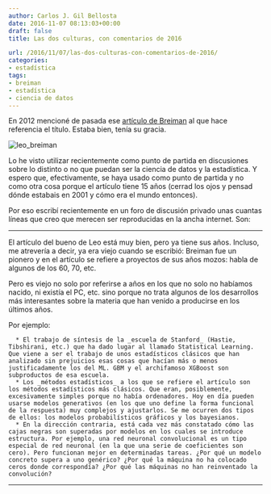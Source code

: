 ```yaml
---
author: Carlos J. Gil Bellosta
date: 2016-11-07 08:13:03+00:00
draft: false
title: Las dos culturas, con comentarios de 2016

url: /2016/11/07/las-dos-culturas-con-comentarios-de-2016/
categories:
- estadística
tags:
- breiman
- estadística
- ciencia de datos
---
```


En 2012 mencioné de pasada ese [artículo de Breiman](https://www.datanalytics.com/2012/01/25/limpieza-de-cartera-y-miscelanea-de-articulos/) al que hace referencia el título. Estaba bien, tenía su gracia.

![leo_breiman](/wp-uploads/2016/11/Leo_Breiman.jpg)


Lo he visto utilizar recientemente como punto de partida en discusiones sobre lo distinto o no que puedan ser la ciencia de datos y la estadística. Y espero que, efectivamente, se haya usado como punto de partida y no como otra cosa porque el artículo tiene 15 años (cerrad los ojos y pensad dónde estabais en 2001 y cómo era el mundo entonces).

Por eso escribí recientemente en un foro de discusión privado unas cuantas líneas que creo que merecen ser reproducidas en la ancha internet. Son:

---

El artículo del bueno de Leo está muy bien, pero ya tiene sus años. Incluso, me atrevería a decir, ya era viejo cuando se escribió: Breiman fue un pionero y en el artículo se refiere a proyectos de sus años mozos: habla de algunos de los 60, 70, etc.

Pero es viejo no solo por referirse a años en los que no solo no habíamos nacido, ni existía el PC, etc. sino porque no trata algunos de los desarrollos más interesantes sobre la materia que han venido a producirse en los últimos años.

Por ejemplo:



 	  * El trabajo de síntesis de la _escuela de Stanford_ (Hastie, Tibshirani, etc.) que ha dado lugar al llamado Statistical Learning. Que viene a ser el trabajo de unos estadísticos clásicos que han analizado sin prejuicios esas cosas que hacían más o menos justificadamente los del ML. GBM y el archifamoso XGBoost son subproductos de esa escuela.
 	  * Los _métodos estadísticos_ a los que se refiere el artículo son los métodos estadísticos más clásicos. Que eran, posiblemente, excesivamente simples porque no había ordenadores. Hoy en día pueden usarse modelos generativos (en los que uno define la forma funcional de la respuesta) muy complejos y ajustarlos. Se me ocurren dos tipos de ellos: los modelos probabilísticos gráficos y los bayesianos.
 	  * En la dirección contraria, está cada vez más constatado cómo las cajas negras son superadas por modelos en los cuales se introduce estructura. Por ejemplo, una red neuronal convolucional es un tipo especial de red neuronal (en la que una serie de coeficientes son cero). Pero funcionan mejor en determinadas tareas. ¿Por qué un modelo concreto supera a uno genérico? ¿Por qué la máquina no ha colocado ceros donde correspondía? ¿Por qué las máquinas no han reinventado la convolución?


---


